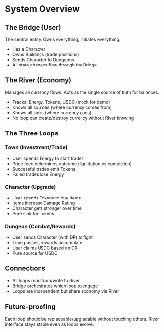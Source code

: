 # System Overview

## The Bridge (User)
The central entity. Owns everything, initiates everything.
- Has a Character
- Owns Buildings (trade positions)
- Sends Character to Dungeons
- All state changes flow through the Bridge

## The River (Economy)
Manages all currency flows. Acts as the single source of truth for balances.
- Tracks: Energy, Tokens, USDC (mock for demo)
- Knows all sources (where currency comes from)
- Knows all sinks (where currency goes)
- No loop can create/destroy currency without River knowing

## The Three Loops

### Town (Investment/Trade)
- User spends Energy to start trades
- Price feed determines outcome (liquidation vs completion)
- Successful trades emit Tokens
- Failed trades lose Energy

### Character (Upgrade)
- User spends Tokens to buy Items
- Items increase Damage Rating
- Character gets stronger over time
- Pure sink for Tokens

### Dungeon (Combat/Rewards)
- User sends Character (with DR) to fight
- Time passes, rewards accumulate
- User claims USDC based on DR
- Pure source for USDC

## Connections
- All loops read from/write to River
- Bridge orchestrates which loop to engage
- Loops are independent but share economy via River

## Future-proofing
Each loop should be replaceable/upgradable without touching others.
River interface stays stable even as loops evolve.